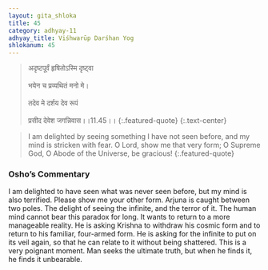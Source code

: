 ```yaml
---
layout: gita_shloka
title: 45
category: adhyay-11
adhyay_title: Viśhwarūp Darśhan Yog
shlokanum: 45
---
```


> अदृष्टपूर्वं हृषितोऽस्मि दृष्ट्वा<br><br>भयेन च प्रव्यथितं मनो मे।<br><br>तदेव मे दर्शय देव रूपं<br><br>प्रसीद देवेश जगन्निवास।।11.45।।
{:.featured-quote} 
{:.text-center}

> I am delighted by seeing something I have not seen before, and my mind is stricken with fear. O Lord, show me that very form; O Supreme God, O Abode of the Universe, be gracious!
{:.featured-quote}

### Osho’s Commentary
I am delighted to have seen what was never seen before, but my mind is also terrified. Please show me your other form.
Arjuna is caught between two poles. The delight of seeing the infinite, and the terror of it. The human mind cannot bear this paradox for long. It wants to return to a more manageable reality.
He is asking Krishna to withdraw his cosmic form and to return to his familiar, four-armed form. He is asking for the infinite to put on its veil again, so that he can relate to it without being shattered. This is a very poignant moment. Man seeks the ultimate truth, but when he finds it, he finds it unbearable.
